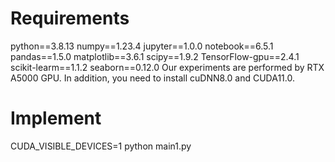 # Requirements
python==3.8.13
numpy==1.23.4
jupyter==1.0.0
notebook==6.5.1
pandas==1.5.0
matplotlib==3.6.1
scipy==1.9.2
TensorFlow-gpu==2.4.1
scikit-learm==1.1.2
seaborn==0.12.0
Our experiments are performed by RTX A5000 GPU. In addition, you need to install cuDNN8.0 and CUDA11.0.
# Implement
CUDA_VISIBLE_DEVICES=1 python main1.py
